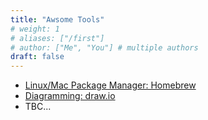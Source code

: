 ```yaml
---
title: "Awsome Tools"
# weight: 1
# aliases: ["/first"]
# author: ["Me", "You"] # multiple authors
draft: false
---
```


- [Linux/Mac Package Manager: Homebrew](https://brew.sh/)
- [Diagramming: draw.io](https://www.drawio.com/)
- TBC...